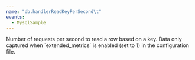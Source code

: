 ```yaml
---
name: "db.handlerReadKeyPerSecond\t"
events:
  - MysqlSample
---
```


Number of requests per second to read a row based on a key. Data only captured when \`extended\_metrics\` is enabled (set to 1) in the configuration file.